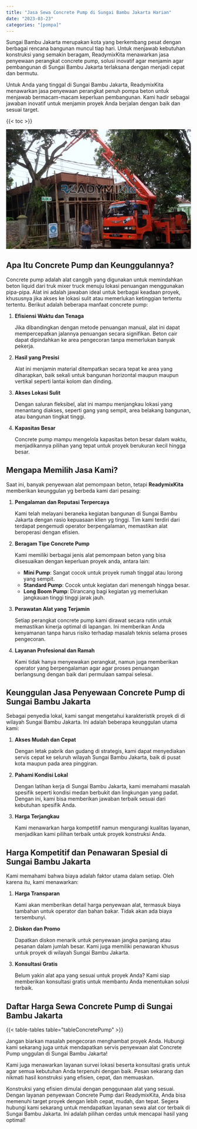 ```yaml
---
title: "Jasa Sewa Concrete Pump di Sungai Bambu Jakarta Harian"
date: "2023-03-23"
categories: "[pompa]"
---
```


Sungai Bambu Jakarta merupakan kota yang berkembang pesat dengan berbagai rencana bangunan muncul tiap hari. Untuk menjawab kebutuhan konstruksi yang semakin beragam, ReadymixKita menawarkan jasa penyewaan perangkat concrete pump, solusi inovatif agar menjamin agar pembangunan di Sungai Bambu Jakarta terlaksana dengan menjadi cepat dan bermutu.

Untuk Anda yang tinggal di Sungai Bambu Jakarta, ReadymixKita menawarkan jasa penyewaan perangkat penuh pompa beton untuk menjawab bermacam-macam keperluan pembangunan. Kami hadir sebagai jawaban inovatif untuk menjamin proyek Anda berjalan dengan baik dan sesuai target.

{{< toc >}}

![Jasa Sewa Concrete Pump di Sungai Bambu Jakarta Harian](/images/pompa/sewa-pompa-17.jpg)

## Apa Itu Concrete Pump dan Keunggulannya?

Concrete pump adalah alat canggih yang digunakan untuk memindahkan beton liquid dari truk mixer truck menuju lokasi penuangan menggunakan pipa-pipa. Alat ini adalah jawaban ideal untuk berbagai keadaan proyek, khususnya jika akses ke lokasi sulit atau memerlukan ketinggian tertentu tertentu. Berikut adalah beberapa manfaat concrete pump:

1. **Efisiensi Waktu dan Tenaga**

   Jika dibandingkan dengan metode penuangan manual, alat ini dapat mempercepatkan jalannya penuangan secara signifikan. Beton cair dapat dipindahkan ke area pengecoran tanpa memerlukan banyak pekerja.

2. **Hasil yang Presisi**

   Alat ini menjamin material ditempatkan secara tepat ke area yang diharapkan, baik sekali untuk bangunan horizontal maupun maupun vertikal seperti lantai kolom dan dinding.

3. **Akses Lokasi Sulit**

   Dengan saluran fleksibel, alat ini mampu menjangkau lokasi yang menantang diakses, seperti gang yang sempit, area belakang bangunan, atau bangunan tingkat tinggi.

4. **Kapasitas Besar**

   Concrete pump mampu mengelola kapasitas beton besar dalam waktu, menjadikannya pilihan yang tepat untuk proyek berukuran kecil hingga besar.

## Mengapa Memilih Jasa Kami?

Saat ini, banyak penyewaan alat pemompaan beton, tetapi **ReadymixKita** memberikan keunggulan yg berbeda kami dari pesaing:

1. **Pengalaman dan Reputasi Terpercaya**

   Kami telah melayani beraneka kegiatan bangunan di Sungai Bambu Jakarta dengan rasio kepuasaan klien yg tinggi. Tim kami terdiri dari terdapat pengemudi operator berpengalaman, memastikan alat beroperasi dengan efisien.

2. **Beragam Tipe Concrete Pump**

   Kami memiliki berbagai jenis alat pemompaan beton yang bisa disesuaikan dengan keperluan proyek anda, antara lain:
   - **Mini Pump**: Sangat cocok untuk proyek rumah tinggal atau lorong yang sempit.
   - **Standard Pump**: Cocok untuk kegiatan dari menengah hingga besar.
   - **Long Boom Pump**: Dirancang bagi kegiatan yg memerlukan jangkauan tinggi tinggi jarak jauh.

3. **Perawatan Alat yang Terjamin**

   Setiap perangkat concrete pump kami dirawat secara rutin untuk memastikan kinerja optimal di lapangan. Ini memberikan Anda kenyamanan tanpa harus risiko terhadap masalah teknis selama proses pengecoran.

4. **Layanan Profesional dan Ramah**

   Kami tidak hanya menyewakan perangkat, namun juga memberikan operator yang berpengalaman agar agar proses penuangan berlangsung dengan baik dari permulaan sampai selesai.

## Keunggulan Jasa Penyewaan Concrete Pump di Sungai Bambu Jakarta

Sebagai penyedia lokal, kami sangat mengetahui karakteristik proyek di di wilayah Sungai Bambu Jakarta. Ini adalah beberapa keunggulan utama kami:

1. **Akses Mudah dan Cepat**

   Dengan letak pabrik dan gudang di strategis, kami dapat menyediakan servis cepat ke seluruh wilayah Sungai Bambu Jakarta, baik di pusat kota maupun pada area pinggiran.

2. **Pahami Kondisi Lokal**

   Dengan latihan kerja di Sungai Bambu Jakarta, kami memahami masalah spesifik seperti kondisi medan berbukit dan lingkungan yang padat. Dengan ini, kami bisa memberikan jawaban terbaik sesuai dari kebutuhan spesifik Anda.

3. **Harga Terjangkau**

   Kami menawarkan harga kompetitif namun mengurangi kualitas layanan, menjadikan kami pilihan terbaik untuk proyek konstruksi Anda.

## Harga Kompetitif dan Penawaran Spesial di Sungai Bambu Jakarta

Kami memahami bahwa biaya adalah faktor utama dalam setiap. Oleh karena itu, kami menawarkan:

1. **Harga Transparan**

   Kami akan memberikan detail harga penyewaan alat, termasuk biaya tambahan untuk operator dan bahan bakar. Tidak akan ada biaya tersembunyi.

2. **Diskon dan Promo**

   Dapatkan diskon menarik untuk penyewaan jangka panjang atau pesanan dalam jumlah besar. Kami juga memiliki penawaran khusus untuk proyek di wilayah Sungai Bambu Jakarta.

3. **Konsultasi Gratis**

   Belum yakin alat apa yang sesuai untuk proyek Anda? Kami siap memberikan konsultasi gratis untuk membantu Anda menentukan solusi terbaik.

## Daftar Harga Sewa Concrete Pump di Sungai Bambu Jakarta

{{< table-tables table="tableConcretePump" >}}

Jangan biarkan masalah pengecoran menghambat proyek Anda. Hubungi kami sekarang juga untuk mendapatkan servis penyewaan alat Concrete Pump unggulan di Sungai Bambu Jakarta!

Kami juga menawarkan layanan survei lokasi beserta konsultasi gratis untuk agar semua kebutuhan Anda terpenuhi dengan baik. Pesan sekarang dan nikmati hasil konstruksi yang efisien, cepat, dan memuaskan.

Konstruksi yang efisien dimulai dengan penggunaan alat yang sesuai. Dengan layanan penyewaan Concrete Pump dari ReadymixKita, Anda bisa memenuhi target proyek dengan lebih cepat, mudah, dan tepat. Segera hubungi kami sekarang untuk mendapatkan layanan sewa alat cor terbaik di Sungai Bambu Jakarta. Ini adalah pilihan cerdas untuk mencapai hasil yang optimal!